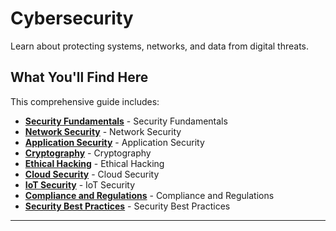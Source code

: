 # Cybersecurity

Learn about protecting systems, networks, and data from digital threats.

## What You'll Find Here

This comprehensive guide includes:

- **[Security Fundamentals](./security-fundamentals.md)** - Security Fundamentals
- **[Network Security](./network-security.md)** - Network Security
- **[Application Security](./application-security.md)** - Application Security
- **[Cryptography](./cryptography.md)** - Cryptography
- **[Ethical Hacking](./ethical-hacking.md)** - Ethical Hacking
- **[Cloud Security](./cloud-security.md)** - Cloud Security
- **[IoT Security](./iot-security.md)** - IoT Security
- **[Compliance and Regulations](./compliance-and-regulations.md)** - Compliance and Regulations
- **[Security Best Practices](./security-best-practices.md)** - Security Best Practices

---
